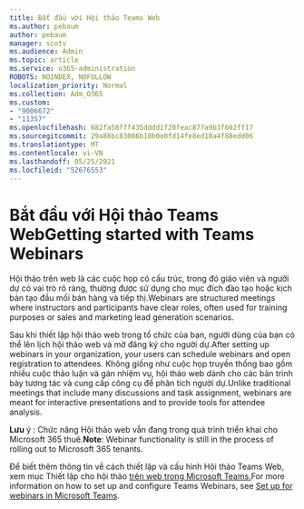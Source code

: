 ```yaml
---
title: Bắt đầu với Hội thảo Teams Web
ms.author: pebaum
author: pebaum
manager: scotv
ms.audience: Admin
ms.topic: article
ms.service: o365-administration
ROBOTS: NOINDEX, NOFOLLOW
localization_priority: Normal
ms.collection: Adm_O365
ms.custom:
- "9006672"
- "11357"
ms.openlocfilehash: 682fa58fff435dddd1f20feac877a9b3f602ff17
ms.sourcegitcommit: 29a88bc83086b18b0e0fd14fe8ed18a4f88edd06
ms.translationtype: MT
ms.contentlocale: vi-VN
ms.lasthandoff: 05/25/2021
ms.locfileid: "52676553"
---
```

# <a name="getting-started-with-teams-webinars"></a><span data-ttu-id="72151-102">Bắt đầu với Hội thảo Teams Web</span><span class="sxs-lookup"><span data-stu-id="72151-102">Getting started with Teams Webinars</span></span>

<span data-ttu-id="72151-103">Hội thảo trên web là các cuộc họp có cấu trúc, trong đó giáo viên và người dự có vai trò rõ ràng, thường được sử dụng cho mục đích đào tạo hoặc kịch bản tạo đầu mối bán hàng và tiếp thị.</span><span class="sxs-lookup"><span data-stu-id="72151-103">Webinars are structured meetings where instructors and participants have clear roles, often used for training purposes or sales and marketing lead generation scenarios.</span></span>

<span data-ttu-id="72151-104">Sau khi thiết lập hội thảo web trong tổ chức của bạn, người dùng của bạn có thể lên lịch hội thảo web và mở đăng ký cho người dự.</span><span class="sxs-lookup"><span data-stu-id="72151-104">After setting up webinars in your organization, your users can schedule webinars and open registration to attendees.</span></span> <span data-ttu-id="72151-105">Không giống như cuộc họp truyền thống bao gồm nhiều cuộc thảo luận và gán nhiệm vụ, hội thảo web dành cho các bản trình bày tương tác và cung cấp công cụ để phân tích người dự.</span><span class="sxs-lookup"><span data-stu-id="72151-105">Unlike traditional meetings that include many discussions and task assignment, webinars are meant for interactive presentations and to provide tools for attendee analysis.</span></span>

<span data-ttu-id="72151-106">**Lưu** ý : Chức năng Hội thảo web vẫn đang trong quá trình triển khai cho Microsoft 365 thuê.</span><span class="sxs-lookup"><span data-stu-id="72151-106">**Note**: Webinar functionality is still in the process of rolling out to Microsoft 365 tenants.</span></span> 

<span data-ttu-id="72151-107">Để biết thêm thông tin về cách thiết lập và cấu hình Hội thảo Teams Web, xem mục Thiết lập cho hội thảo [trên web trong Microsoft Teams.](/microsoftteams/set-up-webinars)</span><span class="sxs-lookup"><span data-stu-id="72151-107">For more information on how to set up and configure Teams Webinars, see [Set up for webinars in Microsoft Teams](/microsoftteams/set-up-webinars).</span></span>